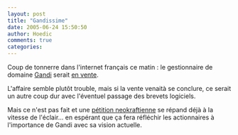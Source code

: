 ```yaml
---
layout: post
title: "Gandissime"
date: 2005-06-24 15:50:50
author: Hoedic
comments: true
categories: 
---
```



Coup de tonnerre dans l'internet français ce matin : le gestionnaire de domaine [Gandi](http://gandi.net/) serait [en vente](http://blog.trolleur.net/index.php/2005/06/24/313-gandi-est-a-vendre).

L'affaire semble plutôt trouble, mais si la vente venaità se conclure, ce serait un autre coup dur avec l'éventuel passage des brevets logiciels.

Mais ce n'est pas fait et une [pétition neokraftienne](http://www.neokraft.net/petition-gandi.php) se répand déjà à la vitesse de l'éclair... en espérant que ça fera réfléchir les actionnaires à l'importance de Gandi avec sa vision actuelle.